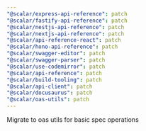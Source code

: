 ```yaml
---
"@scalar/express-api-reference": patch
"@scalar/fastify-api-reference": patch
"@scalar/nestjs-api-reference": patch
"@scalar/nextjs-api-reference": patch
"@scalar/api-reference-react": patch
"@scalar/hono-api-reference": patch
"@scalar/swagger-editor": patch
"@scalar/swagger-parser": patch
"@scalar/use-codemirror": patch
"@scalar/api-reference": patch
"@scalar/build-tooling": patch
"@scalar/api-client": patch
"@scalar/docusaurus": patch
"@scalar/oas-utils": patch
---
```


Migrate to oas utils for basic spec operations

